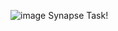 ![image](https://user-images.githubusercontent.com/73344382/190484396-3ac9fcbf-349b-4f3d-b756-cf6a05ecdbd2.png)
Synapse Task!
